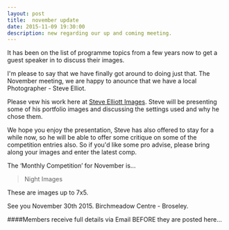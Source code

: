 ```yaml
---
layout: post
title:  november update
date: 2015-11-09 19:30:00
description: new regarding our up and coming meeting.
---
```


It has been on the list of programme topics from a few years now to get a guest speaker in to discuss their images.

I'm please to say that we have finally got around to doing just that. The November meeting, we are happy to anounce that we have a local Photographer - Steve Elliot.

Please vew his work here at <a href=" http://www.steveelliottimages.co.uk">Steve Elliott Images</a>. Steve will be presenting some of his portfolio images and discussing the settings used and why he chose them. 

We hope you enjoy the presentation, Steve has also offered to stay for a while now, so he will be able to offer some critique on some of the competition entries also. So if you'd like some pro advise, please bring along your images and enter the latest comp.


The ‘Monthly Competition’ for November is...

<blockquote>Night Images</blockquote>

These are images up to 7x5.

See you November 30th 2015.
Birchmeadow Centre - Broseley.

####Members receive full details via Email BEFORE they are posted here...